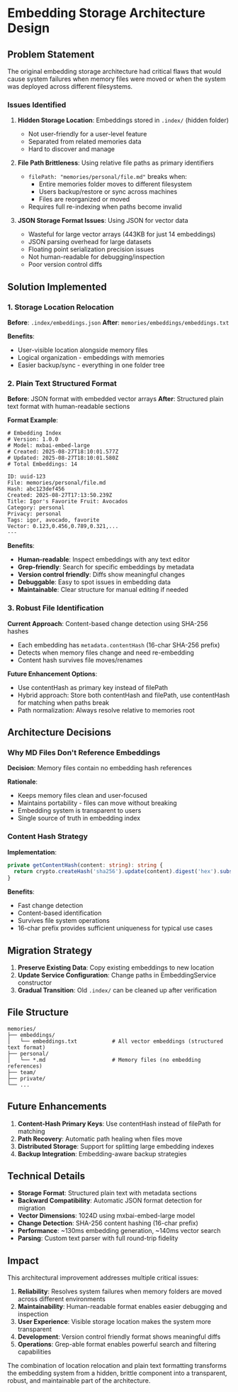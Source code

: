 # Embedding Storage Architecture Design

## Problem Statement

The original embedding storage architecture had critical flaws that would cause system failures when memory files were moved or when the system was deployed across different filesystems.

### Issues Identified

1. **Hidden Storage Location**: Embeddings stored in `.index/` (hidden folder)
   - Not user-friendly for a user-level feature
   - Separated from related memories data
   - Hard to discover and manage

2. **File Path Brittleness**: Using relative file paths as primary identifiers
   - `filePath: "memories/personal/file.md"` breaks when:
     - Entire memories folder moves to different filesystem
     - Users backup/restore or sync across machines  
     - Files are reorganized or moved
   - Requires full re-indexing when paths become invalid

3. **JSON Storage Format Issues**: Using JSON for vector data
   - Wasteful for large vector arrays (443KB for just 14 embeddings)
   - JSON parsing overhead for large datasets
   - Floating point serialization precision issues
   - Not human-readable for debugging/inspection
   - Poor version control diffs

## Solution Implemented

### 1. Storage Location Relocation

**Before**: `.index/embeddings.json`
**After**: `memories/embeddings/embeddings.txt`

**Benefits**:
- User-visible location alongside memory files
- Logical organization - embeddings with memories
- Easier backup/sync - everything in one folder tree

### 2. Plain Text Structured Format

**Before**: JSON format with embedded vector arrays
**After**: Structured plain text format with human-readable sections

**Format Example**:
```
# Embedding Index
# Version: 1.0.0
# Model: mxbai-embed-large
# Created: 2025-08-27T18:10:01.577Z
# Updated: 2025-08-27T18:10:01.580Z
# Total Embeddings: 14

ID: uuid-123
File: memories/personal/file.md
Hash: abc123def456
Created: 2025-08-27T17:13:50.239Z
Title: Igor's Favorite Fruit: Avocados
Category: personal
Privacy: personal
Tags: igor, avocado, favorite
Vector: 0.123,0.456,0.789,0.321,...
---
```

**Benefits**:
- **Human-readable**: Inspect embeddings with any text editor
- **Grep-friendly**: Search for specific embeddings by metadata
- **Version control friendly**: Diffs show meaningful changes
- **Debuggable**: Easy to spot issues in embedding data
- **Maintainable**: Clear structure for manual editing if needed

### 3. Robust File Identification

**Current Approach**: Content-based change detection using SHA-256 hashes
- Each embedding has `metadata.contentHash` (16-char SHA-256 prefix)
- Detects when memory files change and need re-embedding
- Content hash survives file moves/renames

**Future Enhancement Options**:
- Use contentHash as primary key instead of filePath
- Hybrid approach: Store both contentHash and filePath, use contentHash for matching when paths break
- Path normalization: Always resolve relative to memories root

## Architecture Decisions

### Why MD Files Don't Reference Embeddings

**Decision**: Memory files contain no embedding hash references

**Rationale**:
- Keeps memory files clean and user-focused
- Maintains portability - files can move without breaking
- Embedding system is transparent to users
- Single source of truth in embedding index

### Content Hash Strategy

**Implementation**:
```typescript
private getContentHash(content: string): string {
  return crypto.createHash('sha256').update(content).digest('hex').substring(0, 16);
}
```

**Benefits**:
- Fast change detection
- Content-based identification
- Survives file system operations
- 16-char prefix provides sufficient uniqueness for typical use cases

## Migration Strategy

1. **Preserve Existing Data**: Copy existing embeddings to new location
2. **Update Service Configuration**: Change paths in EmbeddingService constructor
3. **Gradual Transition**: Old `.index/` can be cleaned up after verification

## File Structure

```
memories/
├── embeddings/
│   └── embeddings.txt           # All vector embeddings (structured text format)
├── personal/
│   └── *.md                     # Memory files (no embedding references)
├── team/
├── private/
└── ...
```

## Future Enhancements

1. **Content-Hash Primary Keys**: Use contentHash instead of filePath for matching
2. **Path Recovery**: Automatic path healing when files move
3. **Distributed Storage**: Support for splitting large embedding indexes
4. **Backup Integration**: Embedding-aware backup strategies

## Technical Details

- **Storage Format**: Structured plain text with metadata sections
- **Backward Compatibility**: Automatic JSON format detection for migration
- **Vector Dimensions**: 1024D using mxbai-embed-large model  
- **Change Detection**: SHA-256 content hashing (16-char prefix)
- **Performance**: ~130ms embedding generation, ~140ms vector search
- **Parsing**: Custom text parser with full round-trip fidelity

## Impact

This architectural improvement addresses multiple critical issues:

1. **Reliability**: Resolves system failures when memory folders are moved across different environments
2. **Maintainability**: Human-readable format enables easier debugging and inspection
3. **User Experience**: Visible storage location makes the system more transparent
4. **Development**: Version control friendly format shows meaningful diffs
5. **Operations**: Grep-able format enables powerful search and filtering capabilities

The combination of location relocation and plain text formatting transforms the embedding system from a hidden, brittle component into a transparent, robust, and maintainable part of the architecture.